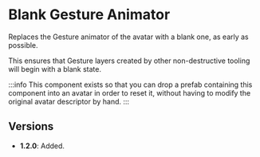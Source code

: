 ﻿# Blank Gesture Animator

Replaces the Gesture animator of the avatar with a blank one, as early as possible.

This ensures that Gesture layers created by other non-destructive tooling will begin with a blank state.

:::info
This component exists so that you can drop a prefab containing this component into an avatar in order to reset it,
without having to modify the original avatar descriptor by hand.
:::

## Versions

- **1.2.0**: Added.
